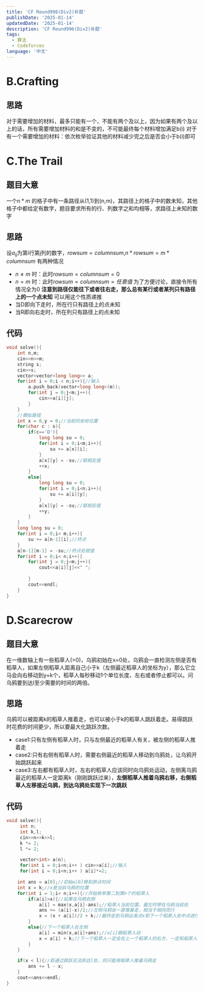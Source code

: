```yaml
---
title: 'CF Round996(Div2)补题'
publishDate: '2025-01-14'
updatedDate: '2025-01-14'
description: 'CF Round996(Div2)补题'
tags:
  - 算法
  - Codeforces
language: '中文'
---
```


# B.Crafting

## 思路
对于需要增加的材料，最多只能有一个，不能有两个及以上，因为如果有两个及以上的话，所有需要增加材料的和是不变的，不可能最终每个材料增加满足b(i)
对于有一个需要增加的材料：依次枚举验证其他的材料减少完之后是否会小于b(i)即可

# C.The Trail
## 题目大意
一个$n*m$ 的格子中有一条路径从(1,1)到(n,m)，其路径上的格子中的数未知，其他格子中都给定有数字，题目要求所有的行、列数字之和均相等，求路径上未知的数字
## 思路
设$a_{ij}$为第i行第j列的数字，$rowsum=columnsum$,$n*rowsum=m*columnsum$
有两种情况
- $n \neq m$ 时：此时$rowsum=columnsum=0$ 
- $n=m$ 时：此时$rowsum=columnsum=任意值$ 
为了方便讨论，直接令所有情况全为0
**注意到路径仅能往下或者往右走，那么总有某行或者某列只有路径上的一个点未知**
可以用这个性质递推
- 当D即向下走时，所在行只有路径上的点未知
- 当R即向右走时，所在列只有路径上的点未知
## 代码
```cpp
void solve(){
	int n,m;
	cin>>n>>m;
	string s;
	cin>>s;
	vector<vector<long long>> a;
	for(int i = 0;i < n;i++){//输入
		a.push_back(vector<long long>(m));
		for(int j = 0;j<m;j++){
			cin>>a[i][j];
		}
	}
	//模拟路径
	int x = 0,y = 0;//当前的坐标位置
	for(char c : s){
		if(c=='D'){
			long long su = 0;
			for(int i = 0;i<m;i++){
				su += a[x][i];
			}
			a[x][y] = -su;//赋相反值
			++x;
		}
		else{
			long long su = 0;
			for(int i = 0;i<n;i++){
				su += a[i][y];
			}
			a[x][y] = -su;//赋相反值
			++y;
		}
	}
	long long su = 0;
	for(int i = 0;i< m;i++){
		su += a[n-1][i];//终点
	}
	a[n-1][m-1] = -su;//终点处赋值
	for(int i = 0;i< n;i++){
		for(int j = 0;j<m;j++){
			cout<<a[i][j]<<" ";
			
		}
		cout<<endl;
	}
}
```

# D.Scarecrow
## 题目大意
在一维数轴上有一些稻草人(>0)，乌鸦初始在x=0处，乌鸦会一直检测左侧是否有稻草人，如果左侧稻草人距离自己小于k（左侧最近稻草人的坐标为y），那么它立马会向右移动到y+k个，稻草人每秒移动1个单位长度，左右或者停止都可以。问乌鸦要到达l至少需要的时间的两倍。
## 思路
乌鸦可以被距离k的稻草人推着走，也可以被小于k的稻草人跳跃着走。易得跳跃时花费的时间更少，所以要最大化跳跃次数。
- case1:只有左侧有稻草人时，只与左侧最近的稻草人有关，被左侧的稻草人推着走
- case2:只有右侧有稻草人时，需要右侧最近的稻草人移动到乌鸦处，让乌鸦开始跳跃起来
- case3:左右都有稻草人时，左右的稻草人应该同时向乌鸦处运动，左侧离乌鸦最近的稻草人一定距离k（刚刚跳跃过来），**左侧稻草人推着乌鸦右移，右侧稻草人左移接近乌鸦，到达乌鸦处实现下一次跳跃**
## 代码
```cpp
void solve(){
	 int n;
	 int k,l;
	 cin>>n>>k>>l;
	 k *= 2;
	 l *= 2;

	 vector<int> a(n);
	 for(int i = 0;i<n;i++ ) cin>>a[i];//输入
	 for(int i = 0;i<n;i++ ) a[i]*=2;

	int ans = a[0];//初始a[0]移到原点时间
	int x = k;//x是当前乌鸦的位置
	for(int i = 1;i< n;i++){//开始枚举第二到第n个的稻草人
		if(a[i]>x){//如果在乌鸦右侧
			a[i] = max(x,a[i]-ans);//稻草人当前位置，最左时停在乌鸦当前处
			ans += (a[i]-x)/2;//左侧乌鸦会一直推着走，相当于相向而行
			x = (x + a[i])/2 + k;//最终走到乌鸦出发点x和下一个稻草人处中点进行跳跃
		}
		else{//下一个稻草人在左侧
			a[i] = min(x,a[i]+ans);//a[i]朝稻草人动
			x = a[i] + k;//下一个稻草人一定会在上一个稻草人的右方，一定和稻草人的间距小于k
		}
	}

	if(x < l){//若通过跳跃无法到达l处，则只能用稻草人推着乌鸦走
		ans += l - x;
	}
	cout<<ans<<endl;
}
```